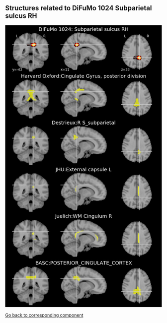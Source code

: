 


## Structures related to DiFuMo 1024 Subparietal sulcus RH

![223](223.jpg "Structures related to DiFuMo 1024 Subparietal sulcus RH")

[Go back to corresponding component](https://parietal-inria.github.io/DiFuMo/1024/html/223.html)